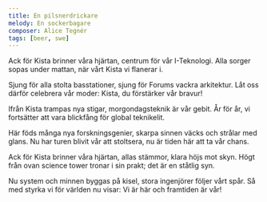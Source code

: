 ```yaml
---
title: En pilsnerdrickare
melody: En sockerbagare
composer: Alice Tegnér
tags: [beer, swe]
---
```


Ack för Kista brinner våra hjärtan,
centrum för vår I-Teknologi.
Alla sorger sopas under mattan,
när vårt Kista vi flanerar i.

Sjung för alla stolta basstationer,
sjung för Forums vackra arkitektur.
Låt oss därför celebrera vår moder:
Kista, du förstärker vår bravur!

Ifrån Kista trampas nya stigar,
morgondagsteknik är vår gebit.
År för år, vi fortsätter att vara
blickfång för global teknikelit.

Här föds många nya forskningsgenier,
skarpa sinnen väcks och strålar med glans.
Nu har turen blivit vår att stoltsera,
nu är tiden här att ta vår chans.

Ack för Kista brinner våra hjärtan,
allas stämmor, klara höjs mot skyn.
Högt från ovan science tower tronar i sin prakt;
det är en ståtlig syn.

Nu system och minnen byggas på kisel,
stora ingenjörer följer vårt spår.
Så med styrka vi för världen nu visar:
Vi är här och framtiden är vår!
